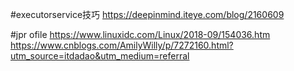 #executorservice技巧
https://deepinmind.iteye.com/blog/2160609

#jpr
ofile
https://www.linuxidc.com/Linux/2018-09/154036.htm
https://www.cnblogs.com/AmilyWilly/p/7272160.html?utm_source=itdadao&utm_medium=referral
